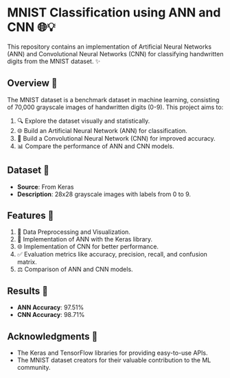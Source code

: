 # MNIST Classification using ANN and CNN 🌐💡

This repository contains an implementation of Artificial Neural Networks (ANN) and Convolutional Neural Networks (CNN) for classifying handwritten digits from the MNIST dataset. ✨

## Overview 🔎

The MNIST dataset is a benchmark dataset in machine learning, consisting of 70,000 grayscale images of handwritten digits (0-9). This project aims to:

1. 🔍 Explore the dataset visually and statistically.
2. 🌐 Build an Artificial Neural Network (ANN) for classification.
3. 🔧 Build a Convolutional Neural Network (CNN) for improved accuracy.
4. 📊 Compare the performance of ANN and CNN models.

## Dataset 📃

- **Source**: From Keras
- **Description**: 28x28 grayscale images with labels from 0 to 9.

## Features 🔄

1. 🎨 Data Preprocessing and Visualization.
2. 🚀 Implementation of ANN with the Keras library.
3. 🌐 Implementation of CNN for better performance.
4. ✅ Evaluation metrics like accuracy, precision, recall, and confusion matrix.
5. ⚖️ Comparison of ANN and CNN models.


## Results 🌟

- **ANN Accuracy**: 97.51%
- **CNN Accuracy**: 98.71%


## Acknowledgments 👏

- The Keras and TensorFlow libraries for providing easy-to-use APIs.
- The MNIST dataset creators for their valuable contribution to the ML community.

